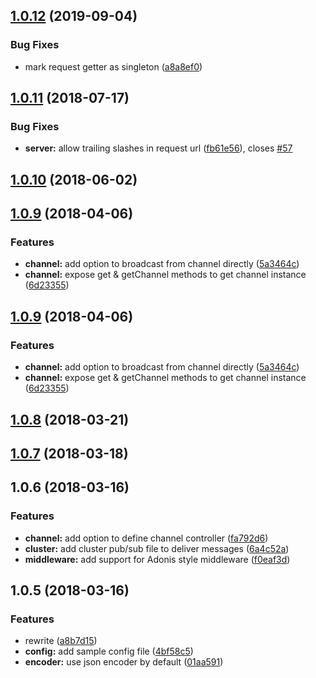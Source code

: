 ## [1.0.12](https://github.com/adonisjs/adonis-websocket/compare/v1.0.11...v1.0.12) (2019-09-04)


### Bug Fixes

* mark request getter as singleton ([a8a8ef0](https://github.com/adonisjs/adonis-websocket/commit/a8a8ef0))



<a name="1.0.11"></a>
## [1.0.11](https://github.com/adonisjs/adonis-websocket/compare/v1.0.10...v1.0.11) (2018-07-17)


### Bug Fixes

* **server:** allow trailing slashes in request url ([fb61e56](https://github.com/adonisjs/adonis-websocket/commit/fb61e56)), closes [#57](https://github.com/adonisjs/adonis-websocket/issues/57)



<a name="1.0.10"></a>
## [1.0.10](https://github.com/adonisjs/adonis-websocket/compare/v1.0.9...v1.0.10) (2018-06-02)



<a name="1.0.9"></a>
## [1.0.9](https://github.com/adonisjs/adonis-websocket/compare/v1.0.8...v1.0.9) (2018-04-06)


### Features

* **channel:** add option to broadcast from channel directly ([5a3464c](https://github.com/adonisjs/adonis-websocket/commit/5a3464c))
* **channel:** expose get & getChannel methods to get channel instance ([6d23355](https://github.com/adonisjs/adonis-websocket/commit/6d23355))



<a name="1.0.9"></a>
## [1.0.9](https://github.com/adonisjs/adonis-websocket/compare/v1.0.8...v1.0.9) (2018-04-06)


### Features

* **channel:** add option to broadcast from channel directly ([5a3464c](https://github.com/adonisjs/adonis-websocket/commit/5a3464c))
* **channel:** expose get & getChannel methods to get channel instance ([6d23355](https://github.com/adonisjs/adonis-websocket/commit/6d23355))



<a name="1.0.8"></a>
## [1.0.8](https://github.com/adonisjs/adonis-websocket/compare/v1.0.7...v1.0.8) (2018-03-21)



<a name="1.0.7"></a>
## [1.0.7](https://github.com/adonisjs/adonis-websocket/compare/v1.0.6...v1.0.7) (2018-03-18)



<a name="1.0.6"></a>
## 1.0.6 (2018-03-16)


### Features

* **channel:** add option to define channel controller ([fa792d6](https://github.com/adonisjs/adonis-websocket/commit/fa792d6))
* **cluster:** add cluster pub/sub file to deliver messages ([6a4c52a](https://github.com/adonisjs/adonis-websocket/commit/6a4c52a))
* **middleware:** add support for Adonis style middleware ([f0eaf3d](https://github.com/adonisjs/adonis-websocket/commit/f0eaf3d))



<a name="1.0.5"></a>
## 1.0.5 (2018-03-16)


### Features

* rewrite ([a8b7d15](https://github.com/adonisjs/adonis-websocket/commit/a8b7d15))
* **config:** add sample config file ([4bf58c5](https://github.com/adonisjs/adonis-websocket/commit/4bf58c5))
* **encoder:** use json encoder by default ([01aa591](https://github.com/adonisjs/adonis-websocket/commit/01aa591))
